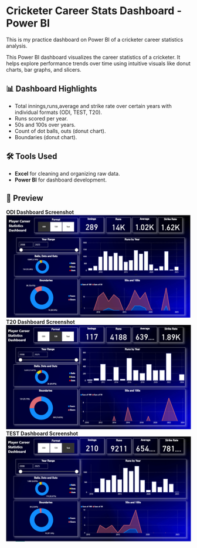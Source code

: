 # Cricketer Career Stats Dashboard - Power BI
This is my practice dashboard on Power BI of a cricketer career statistics analysis. 

This Power BI dashboard visualizes the career statistics of a cricketer. It helps explore performance trends over time using intuitive visuals like donut charts, bar graphs, and slicers.

## 📊 Dashboard Highlights
- Total innings,runs,average and strike rate over certain years with individual formats (ODI, TEST, T20).
- Runs scored per year.
- 50s and 100s over years.
- Count of dot balls, outs (donut chart).
- Boundaries (donut chart).

## 🛠 Tools Used
- **Excel** for cleaning and organizing raw data.
- **Power BI** for dashboard development.

## 📸 Preview
**ODI Dashboard Screenshot**
![Dashboard Screenshot](screenshots/ODI.png)
**T20 Dashboard Screenshot**
![Dashboard Screenshot](screenshots/T20.png)
**TEST Dashboard Screenshot**
![Dashboard Screenshot](screenshots/TEST.png)

